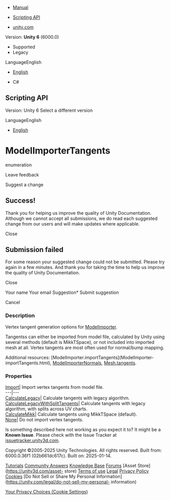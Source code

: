 [ ]()

  * [Manual](../Manual/index.html)
  * [Scripting API](../ScriptReference/index.html)

  * [unity.com](https://unity.com/)

Version: **Unity 6** (6000.0)

  * Supported
  * Legacy

LanguageEnglish

  * [English]()

  * C#

[ ](https://docs.unity3d.com)

## Scripting API

Version: Unity 6 Select a different version

LanguageEnglish

  * [English]()

# ModelImporterTangents

enumeration

Leave feedback

Suggest a change

## Success!

Thank you for helping us improve the quality of Unity Documentation. Although
we cannot accept all submissions, we do read each suggested change from our
users and will make updates where applicable.

Close

## Submission failed

For some reason your suggested change could not be submitted. Please <a>try
again</a> in a few minutes. And thank you for taking the time to help us
improve the quality of Unity Documentation.

Close

Your name Your email Suggestion* Submit suggestion

Cancel

[ ]()

### Description

Vertex tangent generation options for [ModelImporter](ModelImporter.html).

Tangentss can either be imported from model file, calculated by Unity using
several methods (default is MikkTSpace), or not included into imported mesh at
all. Vertex tangents are most often used for normal/bump mapping.  
  
Additional resources: [ModelImporter.importTangents](ModelImporter-
importTangents.html), [ModelImporterNormals](ModelImporterNormals.html),
[Mesh.tangents](Mesh-tangents.html).

### Properties

[Import](ModelImporterTangents.Import.html)| Import vertex tangents from model
file.  
---|---  
[CalculateLegacy](ModelImporterTangents.CalculateLegacy.html)| Calculate
tangents with legacy algorithm.  
[CalculateLegacyWithSplitTangents](ModelImporterTangents.CalculateLegacyWithSplitTangents.html)|
Calculate tangents with legacy algorithm, with splits across UV charts.  
[CalculateMikk](ModelImporterTangents.CalculateMikk.html)| Calculate tangents
using MikkTSpace (default).  
[None](ModelImporterTangents.None.html)| Do not import vertex tangents.  
  
Is something described here not working as you expect it to? It might be a
**Known Issue**. Please check with the Issue Tracker at
[issuetracker.unity3d.com](https://issuetracker.unity3d.com).

Copyright ©2005-2025 Unity Technologies. All rights reserved. Built from:
6000.0.36f1 (02b661dc617c). Built on: 2025-01-14.

[Tutorials](https://unity3d.com/learn) [Community
Answers](https://answers.unity3d.com) [Knowledge
Base](https://support.unity3d.com/hc/en-us)
[Forums](https://forum.unity3d.com) [Asset Store](https://unity3d.com/asset-
store) [Terms of use](https://docs.unity3d.com/Manual/TermsOfUse.html)
[Legal](https://unity.com/legal) [Privacy
Policy](https://unity.com/legal/privacy-policy)
[Cookies](https://unity.com/legal/cookie-policy) [Do Not Sell or Share My
Personal Information](https://unity.com/legal/do-not-sell-my-personal-
information)

[Your Privacy Choices (Cookie Settings)](javascript:void\(0\);)

